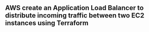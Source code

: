 ## AWS create an Application Load Balancer to distribute incoming traffic between two EC2 instances using Terraform



